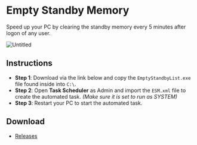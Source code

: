 # Empty Standby Memory

Speed up your PC by clearing the standby memory every 5 minutes after logon of any user.

![Untitled](https://user-images.githubusercontent.com/17615050/153669622-830ef734-af54-453b-84ff-1da3b4891ea7.png)

## Instructions

 * **Step 1**: Download via the link below and copy the  `EmptyStandbyList.exe` file found inside into `C:\`.
 * **Step 2**: Open **Task Scheduler** as Admin and import the `ESM.xml` file to create the automated task. *(Make sure it is set to run as SYSTEM)*
 * **Step 3**: Restart your PC to start the automated task.

 ## Download

  * [Releases](https://github.com/DevCorner-Github/EmptyStandbyMemory/releases)
